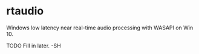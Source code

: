 # rtaudio
Windows low latency near real-time audio processing with WASAPI on Win 10.

TODO Fill in later. -SH
